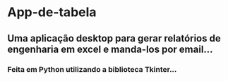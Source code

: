 # App-de-tabela

## Uma aplicação desktop para gerar relatórios de engenharia em excel e manda-los por email...

### Feita em Python utilizando a biblioteca Tkinter...
